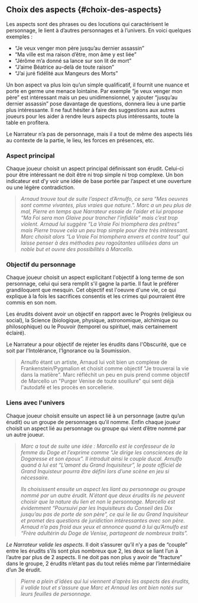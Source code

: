## Choix des aspects {#choix-des-aspects}

Les aspects sont des phrases ou des locutions qui caractérisent le personnage, le lient à d’autres personnages et à l’univers. En voici quelques exemples :

* “Je veux venger mon père jusqu’au dernier assassin”
* “Ma ville est ma raison d’être, mon âme y est liée”
* “Jérôme m’a donné sa lance sur son lit de mort”
* “J’aime Béatrice au-delà de toute raison”
* “J’ai juré fidélité aux Mangeurs des Morts”

Un bon aspect va plus loin qu’un simple qualificatif, il fournit une nuance et porte en germe une menace lointaine. Par exemple “je veux venger mon père” est intéressant mais un peu unidimensionnel, y ajouter “jusqu’au dernier assassin” pose davantage de questions, donnera lieu à une partie plus intéressante. Il ne faut hésiter à faire des suggestions aux autres joueurs pour les aider à rendre leurs aspects plus intéressants, toute la table en profitera.

Le Narrateur n’a pas de personnage, mais il a tout de même des aspects liés au contexte de la partie, le lieu, les forces en présences, etc.

### Aspect principal

Chaque joueur choisit un aspect principal définissant son érudit. Celui-ci pour être intéressant ne doit être ni trop simple ni trop complexe. Un bon indicateur est d’y voir une idée de base portée par l’aspect et une ouverture ou une légère contradiction.

> _Arnaud trouve tout de suite l’aspect d’Arnulfo, ce sera “Mes oeuvres sont comme vivantes, plus vraies que nature.”. Marc a un peu plus de mal, Pierre en temps que Narrateur essaie de l’aider et lui propose “Ma Foi sera mon Glaive pour trancher l’infidèle” mais c’est trop violent. Arnaud lui suggère “La Vraie Foi triomphera des prêtres” mais Pierre trouve cela un peu trop simple pour être très intéressant. Marc choisit alors “La Vraie Foi triomphera envers et contre tout” qui laisse penser à des méthodes peu ragoûtantes utilisées dans un noble but et ouvre des possibilités à Marcello._

### Objectif du personnage

Chaque joueur choisit un aspect explicitant l'objectif à long terme de son personnage, celui qui sera remplit s'il gagne la partie. Il faut le préférer grandiloquent que mesquin. Cet objectif est l'oeuvre d'une vie, ce qui explique à la fois les sacrifices consentis et les crimes qui pourraient être commis en son nom.

Les érudits doivent avoir un objectif en rapport avec le Progrès \(religieux ou social\), la Science \(biologique, physique, astronomique, alchimique ou philosophique\) ou le Pouvoir \(temporel ou spirituel, mais certainement éclairé\).

Le Narrateur a pour objectif de rejeter les érudits dans l'Obscurité, que ce soit par l'Intolérance, l'Ignorance ou la Soumission.

> Arnulfo étant un artiste, Arnaud lui voit bien un complexe de Frankenstein/Pygmalion et choisit comme objectif "Je trouverai la vie dans la matière". Marc réfléchit un peu en puis prend comme objectif de Marcello un "Purger Venise de toute souillure" qui sent déjà l'autodafé et les procès en sorcellerie.

### Liens avec l'univers

Chaque joueur choisit ensuite un aspect lié à un personnage \(autre qu’un érudit\) ou un groupe de personnages qu’il nomme. Enfin chaque joueur choisit un aspect lié au personnage ou groupe qui vient d’être nommé par un autre joueur.

> _Marc a tout de suite une idée : Marcello est le confesseur de la femme du Doge et l’exprime comme “Je dirige les consciences de la Dogaresse et son époux”. Il introduit ainsi le couple ducal. Arnulfo quand à lui est “L’amant du Grand Inquisiteur”, le poste officiel de Grand Inquisteur pourra être défini lors d’une scène en jeu si nécessaire._
>
> _Ils choisissent ensuite un aspect les liant au personnage ou groupe nommé par un autre érudit. N’étant que deux érudits ils ne peuvent choisir que la nature du lien et non le personnage. Marcello est évidemment “Poursuivi par les Inquisiteurs du Conseil des Dix jusqu’au pas de porte de son père”, ce qui le lie au Grand Inquisiteur et promet des questions de juridiction intéressantes avec son père. Arnaud n’a pas froid aux yeux et annonce quand à lui qu’Arnulfo est “Frère adultérin du Doge de Venise, partageant de nombreux traits”._

_Le Narrateur valide les aspects_. Il doit s’assurer qu’il n’y a pas de “couple” entre les érudits s’ils sont plus nombreux que 2, les deux se liant l’un à l’autre par plus de 2 aspects. Il ne doit pas non plus y avoir de “fracture” dans le groupe, 2 érudits n’étant pas du tout reliés même par l’intermédiaire d’un 3e érudit.

> _Pierre a plein d’idées qui lui viennent d’après les aspects des érudits, il valide tout et s’assure que Marc et Arnaud les ont bien notés sur leurs feuilles de personnage._



